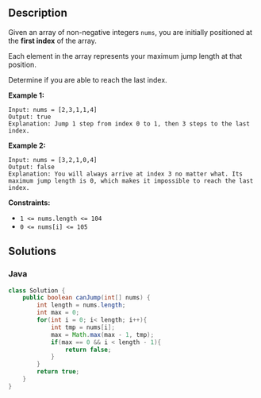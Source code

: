 ## Description

Given an array of non-negative integers `nums`, you are initially positioned at the **first index** of the array.

Each element in the array represents your maximum jump length at that position.

Determine if you are able to reach the last index.

 

**Example 1:**

```
Input: nums = [2,3,1,1,4]
Output: true
Explanation: Jump 1 step from index 0 to 1, then 3 steps to the last index.
```

**Example 2:**

```
Input: nums = [3,2,1,0,4]
Output: false
Explanation: You will always arrive at index 3 no matter what. Its maximum jump length is 0, which makes it impossible to reach the last index.
```

 

**Constraints:**

- `1 <= nums.length <= 104`
- `0 <= nums[i] <= 105`



## Solutions

### Java

```java
class Solution {
    public boolean canJump(int[] nums) {
        int length = nums.length;
        int max = 0;
        for(int i = 0; i< length; i++){
            int tmp = nums[i];
            max = Math.max(max - 1, tmp);
            if(max == 0 && i < length - 1){
                return false;
            }
        }
        return true;
    }
}
```


